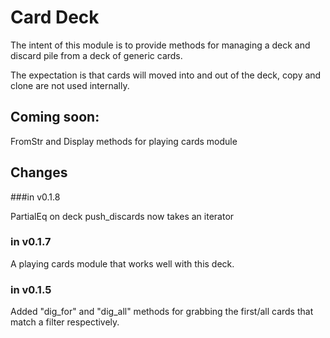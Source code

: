 # Card Deck

The intent of this module is to provide methods for managing a deck and discard pile from a deck of generic cards.

The expectation is that cards will moved into and out of the deck, copy and clone are not used internally.

## Coming soon: 

FromStr and Display methods for playing cards module

## Changes

###in v0.1.8 

PartialEq on deck
push_discards now takes an iterator


### in v0.1.7
A playing cards module that works well with this deck.

### in v0.1.5

Added "dig\_for" and "dig\_all" methods for grabbing the first/all cards that match a filter respectively.
